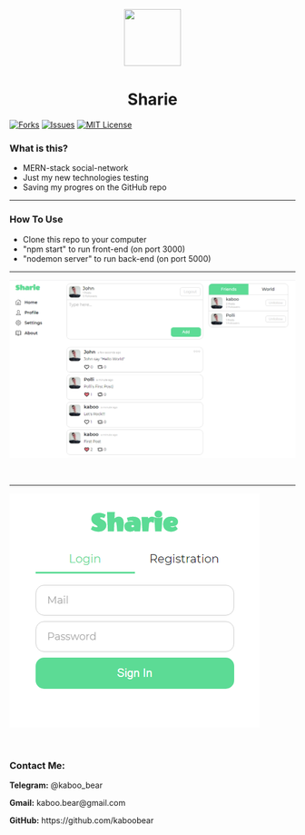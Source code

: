 <p align="center">
    <img src="https://img.icons8.com/bubbles/100/000000/rocket.png" width="100" height="100">
</p>

<h1 align="center">Sharie</h1>

[![Forks][forks-shield]][forks-url]
[![Issues][issues-shield]][issues-url]
[![MIT License][license-shield]][license-url]

### What is this?
+ MERN-stack social-network
+ Just my new technologies testing
+ Saving my progres on the GitHub repo

<hr>

### How To Use
+ Clone this repo to your computer
+ "npm start" to run front-end (on port 3000)
+ "nodemon server" to run back-end (on port 5000)



<hr>

![Layout](kaboo1.png)

<br>

<hr>

![Layout](kaboo2.png)

<br>

<h3>Contact Me:</h3>

<div>
    <p><b>Telegram:</b> @kaboo_bear </p>
</div>

<div>
    <p><b>Gmail:</b> kaboo.bear@gmail.com </p>
</div>

<div>
    <p><b>GitHub:</b> https://github.com/kaboobear</p>
</div>












[forks-shield]: https://img.shields.io/github/forks/kaboobear/Sharie?style=flat-square
[forks-url]: https://github.com/kaboobear/Sharie/network/members
[issues-shield]: https://img.shields.io/github/issues/kaboobear/Sharie.svg?style=flat-square
[issues-url]: https://github.com/kaboobear/Sharie/issues
[license-shield]: https://img.shields.io/github/license/kaboobear/Sharie.svg?style=flat-square
[license-url]: https://github.com/kaboobear/Sharie/blob/master/LICENSE.txt
